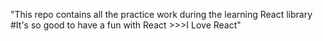 "This repo contains all the practice work during the learning React library 
#It's so good to have a fun with React >>>I Love React"
